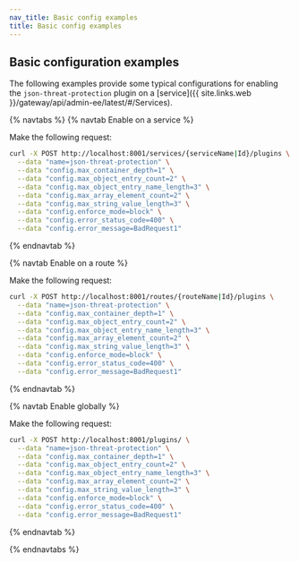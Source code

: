 ```yaml
---
nav_title: Basic config examples
title: Basic config examples
---
```


## Basic configuration examples

The following examples provide some typical configurations for enabling the `json-threat-protection` plugin on a [service]({{ site.links.web }}/gateway/api/admin-ee/latest/#/Services).

{% navtabs %}
{% navtab Enable on a service %}

Make the following request:

```bash
curl -X POST http://localhost:8001/services/{serviceName|Id}/plugins \
  --data "name=json-threat-protection" \
  --data "config.max_container_depth=1" \
  --data "config.max_object_entry_count=2" \
  --data "config.max_object_entry_name_length=3" \
  --data "config.max_array_element_count=2" \
  --data "config.max_string_value_length=3" \
  --data "config.enforce_mode=block" \
  --data "config.error_status_code=400" \
  --data "config.error_message=BadRequest1"
```

{% endnavtab %}

{% navtab Enable on a route %}

Make the following request:

```bash
curl -X POST http://localhost:8001/routes/{routeName|Id}/plugins \
  --data "name=json-threat-protection" \
  --data "config.max_container_depth=1" \
  --data "config.max_object_entry_count=2" \
  --data "config.max_object_entry_name_length=3" \
  --data "config.max_array_element_count=2" \
  --data "config.max_string_value_length=3" \
  --data "config.enforce_mode=block" \
  --data "config.error_status_code=400" \
  --data "config.error_message=BadRequest1"
```

{% endnavtab %}

{% navtab Enable globally %}

Make the following request:

```bash
curl -X POST http://localhost:8001/plugins/ \
  --data "name=json-threat-protection" \
  --data "config.max_container_depth=1" \
  --data "config.max_object_entry_count=2" \
  --data "config.max_object_entry_name_length=3" \
  --data "config.max_array_element_count=2" \
  --data "config.max_string_value_length=3" \
  --data "config.enforce_mode=block" \
  --data "config.error_status_code=400" \
  --data "config.error_message=BadRequest1"
```

{% endnavtab %}

{% endnavtabs %}
